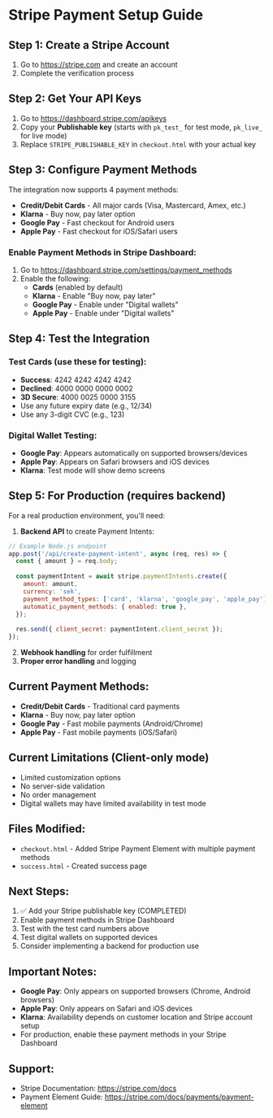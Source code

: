 # Stripe Payment Setup Guide

## Step 1: Create a Stripe Account
1. Go to https://stripe.com and create an account
2. Complete the verification process

## Step 2: Get Your API Keys
1. Go to https://dashboard.stripe.com/apikeys
2. Copy your **Publishable key** (starts with `pk_test_` for test mode, `pk_live_` for live mode)
3. Replace `STRIPE_PUBLISHABLE_KEY` in `checkout.html` with your actual key

## Step 3: Configure Payment Methods
The integration now supports 4 payment methods:
- **Credit/Debit Cards** - All major cards (Visa, Mastercard, Amex, etc.)
- **Klarna** - Buy now, pay later option
- **Google Pay** - Fast checkout for Android users
- **Apple Pay** - Fast checkout for iOS/Safari users

### Enable Payment Methods in Stripe Dashboard:
1. Go to https://dashboard.stripe.com/settings/payment_methods
2. Enable the following:
   - **Cards** (enabled by default)
   - **Klarna** - Enable "Buy now, pay later"
   - **Google Pay** - Enable under "Digital wallets"
   - **Apple Pay** - Enable under "Digital wallets"

## Step 4: Test the Integration

### Test Cards (use these for testing):
- **Success**: 4242 4242 4242 4242
- **Declined**: 4000 0000 0000 0002
- **3D Secure**: 4000 0025 0000 3155
- Use any future expiry date (e.g., 12/34)
- Use any 3-digit CVC (e.g., 123)

### Digital Wallet Testing:
- **Google Pay**: Appears automatically on supported browsers/devices
- **Apple Pay**: Appears on Safari browsers and iOS devices
- **Klarna**: Test mode will show demo screens

## Step 5: For Production (requires backend)
For a real production environment, you'll need:

1. **Backend API** to create Payment Intents:
```javascript
// Example Node.js endpoint
app.post('/api/create-payment-intent', async (req, res) => {
  const { amount } = req.body;
  
  const paymentIntent = await stripe.paymentIntents.create({
    amount: amount,
    currency: 'sek',
    payment_method_types: ['card', 'klarna', 'google_pay', 'apple_pay'],
    automatic_payment_methods: { enabled: true },
  });
  
  res.send({ client_secret: paymentIntent.client_secret });
});
```

2. **Webhook handling** for order fulfillment
3. **Proper error handling** and logging

## Current Payment Methods:
- **Credit/Debit Cards** - Traditional card payments
- **Klarna** - Buy now, pay later option
- **Google Pay** - Fast mobile payments (Android/Chrome)
- **Apple Pay** - Fast mobile payments (iOS/Safari)

## Current Limitations (Client-only mode)
- Limited customization options
- No server-side validation
- No order management
- Digital wallets may have limited availability in test mode

## Files Modified:
- `checkout.html` - Added Stripe Payment Element with multiple payment methods
- `success.html` - Created success page

## Next Steps:
1. ✅ Add your Stripe publishable key (COMPLETED)
2. Enable payment methods in Stripe Dashboard
3. Test with the test card numbers above
4. Test digital wallets on supported devices
5. Consider implementing a backend for production use

## Important Notes:
- **Google Pay**: Only appears on supported browsers (Chrome, Android browsers)
- **Apple Pay**: Only appears on Safari and iOS devices
- **Klarna**: Availability depends on customer location and Stripe account setup
- For production, enable these payment methods in your Stripe Dashboard

## Support:
- Stripe Documentation: https://stripe.com/docs
- Payment Element Guide: https://stripe.com/docs/payments/payment-element
